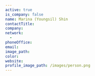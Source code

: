 ```yaml
---
active: true
is_company: false
name: Marina (Youngsil) Shin
contactTitle:
company:
network:
  -
phoneOffice:
email:
image_path:
color:
website:
profile_image_path: /images/person.png
---
```

